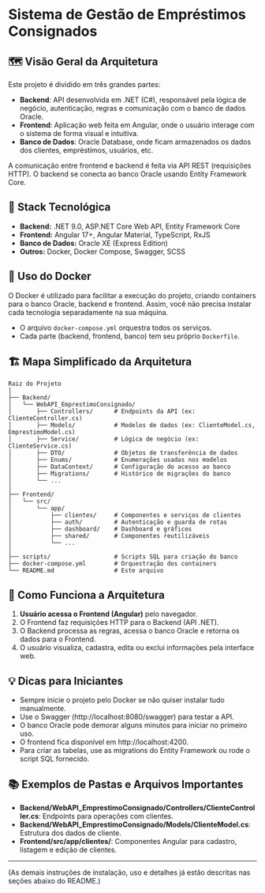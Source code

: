 # Sistema de Gestão de Empréstimos Consignados

## 🗺️ Visão Geral da Arquitetura

Este projeto é dividido em três grandes partes:

- **Backend**: API desenvolvida em .NET (C#), responsável pela lógica de negócio, autenticação, regras e comunicação com o banco de dados Oracle.
- **Frontend**: Aplicação web feita em Angular, onde o usuário interage com o sistema de forma visual e intuitiva.
- **Banco de Dados**: Oracle Database, onde ficam armazenados os dados dos clientes, empréstimos, usuários, etc.

A comunicação entre frontend e backend é feita via API REST (requisições HTTP). O backend se conecta ao banco Oracle usando Entity Framework Core.

## 🚀 Stack Tecnológica

- **Backend:** .NET 9.0, ASP.NET Core Web API, Entity Framework Core
- **Frontend:** Angular 17+, Angular Material, TypeScript, RxJS
- **Banco de Dados:** Oracle XE (Express Edition)
- **Outros:** Docker, Docker Compose, Swagger, SCSS

## 🐳 Uso do Docker

O Docker é utilizado para facilitar a execução do projeto, criando containers para o banco Oracle, backend e frontend. Assim, você não precisa instalar cada tecnologia separadamente na sua máquina.

- O arquivo `docker-compose.yml` orquestra todos os serviços.
- Cada parte (backend, frontend, banco) tem seu próprio `Dockerfile`.

## 🏗️ Mapa Simplificado da Arquitetura

```
Raiz do Projeto
│
├── Backend/
│   └── WebAPI_EmprestimoConsignado/
│       ├── Controllers/      # Endpoints da API (ex: ClienteController.cs)
│       ├── Models/           # Modelos de dados (ex: ClienteModel.cs, EmprestimoModel.cs)
│       ├── Service/          # Lógica de negócio (ex: ClienteService.cs)
│       ├── DTO/              # Objetos de transferência de dados
│       ├── Enums/            # Enumerações usadas nos modelos
│       ├── DataContext/      # Configuração do acesso ao banco
│       ├── Migrations/       # Histórico de migrações do banco
│       └── ...
│
├── Frontend/
│   └── src/
│       └── app/
│           ├── clientes/     # Componentes e serviços de clientes
│           ├── auth/         # Autenticação e guarda de rotas
│           ├── dashboard/    # Dashboard e gráficos
│           ├── shared/       # Componentes reutilizáveis
│           └── ...
│
├── scripts/                  # Scripts SQL para criação do banco
├── docker-compose.yml        # Orquestração dos containers
└── README.md                 # Este arquivo
```

## 🧩 Como Funciona a Arquitetura

1. **Usuário acessa o Frontend (Angular)** pelo navegador.
2. O Frontend faz requisições HTTP para o Backend (API .NET).
3. O Backend processa as regras, acessa o banco Oracle e retorna os dados para o Frontend.
4. O usuário visualiza, cadastra, edita ou exclui informações pela interface web.

## 💡 Dicas para Iniciantes

- Sempre inicie o projeto pelo Docker se não quiser instalar tudo manualmente.
- Use o Swagger (http://localhost:8080/swagger) para testar a API.
- O banco Oracle pode demorar alguns minutos para iniciar no primeiro uso.
- O frontend fica disponível em http://localhost:4200.
- Para criar as tabelas, use as migrations do Entity Framework ou rode o script SQL fornecido.

## 📚 Exemplos de Pastas e Arquivos Importantes

- **Backend/WebAPI_EmprestimoConsignado/Controllers/ClienteController.cs**: Endpoints para operações com clientes.
- **Backend/WebAPI_EmprestimoConsignado/Models/ClienteModel.cs**: Estrutura dos dados de cliente.
- **Frontend/src/app/clientes/**: Componentes Angular para cadastro, listagem e edição de clientes.

---

(As demais instruções de instalação, uso e detalhes já estão descritas nas seções abaixo do README.)
